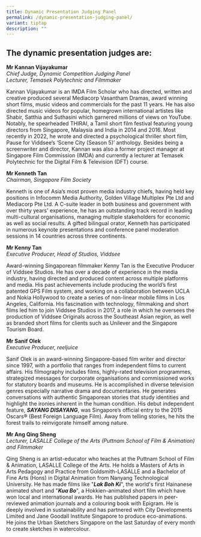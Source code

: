 ```yaml
---
title: Dynamic Presentation Judging Panel
permalink: /dynamic-presentation-judging-panel/
variant: tiptap
description: ""
---
```

<h2>The dynamic presentation judges are:</h2>
<p><strong>Mr Kannan Vijayakumar</strong>
<br><em>Chief Judge, Dynamic Competition Judging Panel<br>Lecturer, Temasek Polytechnic and Filmmaker</em>
</p>
<p>Kannan Vijayakumar is an IMDA Film Scholar who has directed, written and
creative produced several Mediacorp Vasantham Dramas, award winning short
films, music videos and commercials for the past 11 years. He has also
directed music videos for popular, homegrown international artistes like
Shabir, Satthia and Suthasini which garnered millions of views on YouTube.
Notably, he spearheaded THIRAI, a Tamil short film festival featuring young
directors from Singapore, Malaysia and India in 2014 and 2016. Most recently
in 2022, he wrote and directed a psychological thriller short film, Pause
for Viddsee’s ‘Scene City (Season 5)’ anthology. Besides being a screenwriter
and director, Kannan was also a former project manager at Singapore Film
Commission (IMDA) and currently a lecturer at Temasek Polytechnic for the
Digital Film &amp; Television (DFT) course.</p>
<p><strong>Mr Kenneth Tan</strong>
<br><em>Chairman, Singapore Film Society</em>
</p>
<p>Kenneth is one of Asia’s most proven media industry chiefs, having held
key positions in Infocomm Media Authority, Golden Village Multiplex Pte
Ltd and Mediacorp Pte Ltd. A C-suite leader in both business and government
with over thirty years' experience, he has an outstanding track record
in leading multi-cultural organisations, managing multiple stakeholders
for economic as well as social results. A gifted bilingual orator, Kenneth
has participated in numerous keynote presentations and conference panel
moderation sessions in 14 countries across three continents.</p>
<p><strong>Mr Kenny Tan</strong>
<br><em>Executive Producer, Head of Studios, Viddsee</em>
</p>
<p>Award-winning Singaporean filmmaker Kenny Tan is the Executive Producer
of Viddsee Studios. He has over a decade of experience in the media industry,
having directed and produced content across multiple platforms and media.
His past achievements include producing the world’s first patented GPS
Film system, and working on a collaboration between UCLA and Nokia Hollywood
to create a series of non-linear mobile films in Los Angeles, California.
His fascination with technology, filmmaking and short films led him to
join Viddsee Studios in 2017, a role in which he oversees the production
of Viddsee Originals across the Southeast Asian region, as well as branded
short films for clients such as Unilever and the Singapore Tourism Board.</p>
<p><strong>Mr Sanif Olek</strong>
<br><em>Executive Producer, reeljuice</em>
</p>
<p>Sanif Olek is an award-winning Singapore-based film writer and director
since 1997, with a portfolio that ranges from independent films to current
affairs. His filmography includes films, highly-rated television programmes,
strategized messages for corporate organisations and commissioned works
for statutory boards and museums. He is accomplished in diverse television
genres especially narrative drama and documentaries. He generates conversations
with authentic Singaporean stories that study identities and highlight
the ironies inherent in the human condition. His debut independent feature, <strong><em>SAYANG DISAYANG</em></strong>,
was Singapore’s official entry to the 2015 Oscars® (Best Foreign Language
Film). Away from telling stories, he hits the forest trails to reinvigorate
himself among nature.</p>
<p><strong>Mr Ang Qing Sheng</strong>
<br><em>Lecturer, LASALLE College of the Arts (Puttnam School of Film &amp; Animation) and Filmmaker</em>
</p>
<p>Qing Sheng is an artist-educator who teaches at the Puttnam School of
Film &amp; Animation, LASALLE College of the Arts. He holds a Masters of
Arts in Arts Pedagogy and Practice from Goldsmith-LASALLE and a Bachelor
of Fine Arts (Hons) in Digital Animation from Nanyang Technological University.
He has made films like "<strong><em>Lak Boh Ki</em></strong>", the world's
first Hainanese animated short and "<strong><em>Kua Bo</em></strong>",
a Hokkien-animated short film which have won local and international awards.
He has published papers in peer-reviewed animation journals and a colouring
book with Epigram. He is deeply involved in sustainability and has partnered
with City Developments Limited and Jane Goodall Institute Singapore to
produce eco-animations. He joins the Urban Sketchers Singapore on the last
Saturday of every month to create sketches in watercolour.</p>
<p></p>